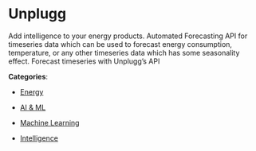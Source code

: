 # Unplugg

Add intelligence to your energy products. Automated Forecasting API for timeseries data which can be used to forecast energy consumption, temperature, or any other timeseries data which has some seasonality effect.  Forecast timeseries with Unplugg’s API

**Categories**:

- [Energy](https://github/apis-list/apis-list#energy)

- [AI & ML](https://github/apis-list/apis-list#ai-and-ml)

- [Machine Learning](https://github/apis-list/apis-list#machine-learning)

- [Intelligence](https://github/apis-list/apis-list#intelligence)



